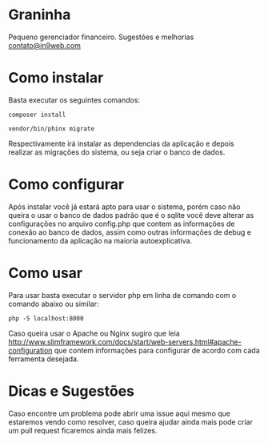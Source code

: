 # Graninha

Pequeno gerenciador financeiro. Sugestões e melhorias contato@in9web.com

# Como instalar

Basta executar os seguintes comandos: 

```composer install``` 

```vendor/bin/phinx migrate```

Respectivamente irá instalar as dependencias da aplicação e depois realizar as migrações do sistema, ou seja criar o banco de dados.

# Como configurar

Após instalar você já estará apto para usar o sistema, porém caso não queira o usar o banco de dados padrão que é o sqlite você deve alterar as configurações no arquivo config.php que contem as informações de conexão ao banco de dados, assim como outras informações de debug e funcionamento da aplicação na maioria autoexplicativa.

# Como usar 

Para usar basta executar o servidor php em linha de comando com o comando abaixo ou similar:

```php -S localhost:8000```

Caso queira usar o Apache ou Nginx sugiro que leia http://www.slimframework.com/docs/start/web-servers.html#apache-configuration que contem informações para configurar de acordo com cada ferramenta desejada.

# Dicas e Sugestões

Caso encontre um problema pode abrir uma issue aqui mesmo que estaremos vendo como resolver, caso queira ajudar ainda mais pode criar um pull request ficaremos ainda mais felizes.

